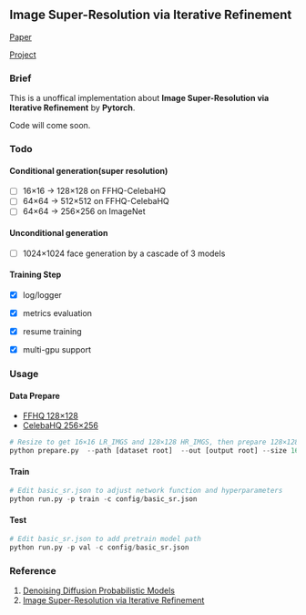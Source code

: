 ## Image Super-Resolution via Iterative Refinement

[Paper](https://arxiv.org/pdf/2104.07636.pdf ) 	

[Project](https://iterative-refinement.github.io/ )



### Brief

This is a unoffical implementation about **Image Super-Resolution via Iterative Refinement** by **Pytorch**.

Code will come soon.



### Todo

#### Conditional generation(super resolution)

- [ ] 16×16 -> 128×128 on FFHQ-CelebaHQ
- [ ] 64×64 -> 512×512 on FFHQ-CelebaHQ
- [ ] 64×64 -> 256×256 on ImageNet 

#### Unconditional generation

- [ ] 1024×1024 face generation by a cascade of 3 models

#### Training Step

- [x] log/logger
- [x] metrics evaluation
- [x] resume training 
- [x] multi-gpu support



### Usage

#### Data Prepare

- [FFHQ 128×128](https://github.com/NVlabs/ffhq-dataset)
- [CelebaHQ 256×256](https://www.kaggle.com/badasstechie/celebahq-resized-256x256)

```python
# Resize to get 16×16 LR_IMGS and 128×128 HR_IMGS, then prepare 128×128 Fake SR_IMGS by bicubic interpolation
python prepare.py  --path [dataset root]  --out [output root] --size 16,128 -l
```

#### Train

```python
# Edit basic_sr.json to adjust network function and hyperparameters
python run.py -p train -c config/basic_sr.json
```

#### Test

```python
# Edit basic_sr.json to add pretrain model path 
python run.py -p val -c config/basic_sr.json
```



### Reference

1. [Denoising Diffusion Probabilistic Models](https://arxiv.org/pdf/2006.11239.pdf)
2. [Image Super-Resolution via Iterative Refinement](https://arxiv.org/pdf/2104.07636.pdf)



